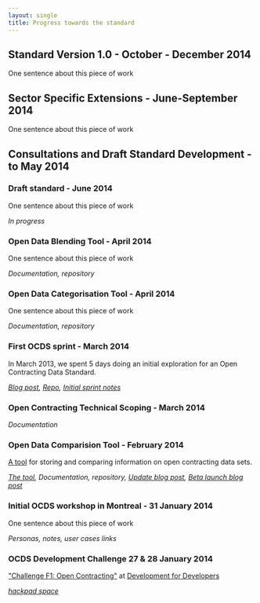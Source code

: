 ```yaml
---
layout: single
title: Progress towards the standard
---
```

## Standard Version 1.0 - October - December 2014

One sentence about this piece of work

##  Sector Specific Extensions - June-September 2014

One sentence about this piece of work

## Consultations and Draft Standard Development - to May 2014

### Draft standard - June 2014
 
One sentence about this piece of work
 
_In progress_

### Open Data Blending Tool - April 2014
 
One sentence about this piece of work
 
_Documentation, repository_

### Open Data Categorisation Tool - April 2014
 
One sentence about this piece of work
 
_Documentation, repository_

### First OCDS sprint - March 2014

In March 2013, we spent 5 days doing an initial exploration for an Open Contracting Data Standard.
 
_[Blog post](http://www.timdavies.org.uk/2013/04/04/developing-data-standards-for-open-contracting/), [Repo](https://github.com/birdsarah/oc-datamerge-spike/), [Initial sprint notes](http://open-contracting.github.io/pages/notes/firstsprint.html)_

### Open Contracting Technical Scoping - March 2014

_Documentation_

### Open Data Comparision Tool - February 2014
 
[A tool](http://ocds.aptivate.org/opendatacomparison) for storing and comparing information on open contracting data sets.
 
_[The tool](http://ocds.aptivate.org/opendatacomparison), Documentation, repository, [Update blog post](http://open-contracting.github.io/2014/05/09/opendatacomparisonupdated.html), [Beta launch blog post](http://open-contracting.github.io/2014/03/04/opendatacomparisonbeta.html)_

### Initial OCDS workshop in Montreal - 31 January 2014
 
One sentence about this piece of work
 
_Personas, notes, user cases links_

### OCDS Development Challenge 27 & 28 January 2014
 
["Challenge F1: Open Contracting"](http://www.open-dev-ouvert.ca/challenges/#contracting) at [Development for Developers](http://www.open-dev-ouvert.ca/challenges/)
 
_[hackpad space](https://opencontractingdata.hackpad.com/)_
